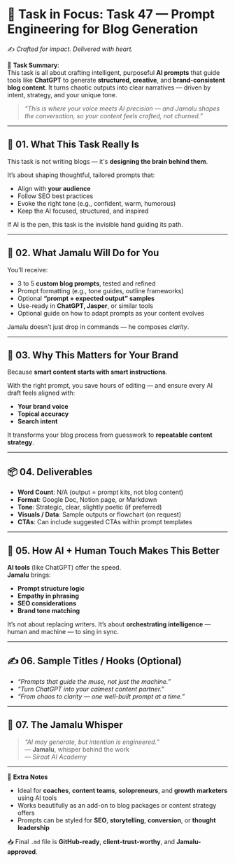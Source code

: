 # 🎯 **Task in Focus: Task 47 — Prompt Engineering for Blog Generation**  
✍️ *Crafted for impact. Delivered with heart.*

📌 **Task Summary**:  
This task is all about crafting intelligent, purposeful **AI prompts** that guide tools like **ChatGPT** to generate **structured, creative**, and **brand-consistent blog content**. It turns chaotic outputs into clear narratives — driven by intent, strategy, and your unique tone.

> _“This is where your voice meets AI precision — and Jamalu shapes the conversation, so your content feels crafted, not churned.”_

---

## 🧭 01. What This Task Really Is  
This task is not writing blogs — it's **designing the brain behind them**.  

It’s about shaping thoughtful, tailored prompts that:
- Align with **your audience**  
- Follow SEO best practices  
- Evoke the right tone (e.g., confident, warm, humorous)  
- Keep the AI focused, structured, and inspired  

If AI is the pen, this task is the invisible hand guiding its path.

---

## 💼 02. What Jamalu Will Do for You  
You’ll receive:
- 3 to 5 **custom blog prompts**, tested and refined  
- Prompt formatting (e.g., tone guides, outline frameworks)  
- Optional **“prompt + expected output” samples**  
- Use-ready in **ChatGPT, Jasper**, or similar tools  
- Optional guide on how to adapt prompts as your content evolves  

Jamalu doesn’t just drop in commands — he composes *clarity*.

---

## 🎯 03. Why This Matters for Your Brand  
Because **smart content starts with smart instructions**.  

With the right prompt, you save hours of editing — and ensure every AI draft feels aligned with:
- **Your brand voice**  
- **Topical accuracy**  
- **Search intent**  

It transforms your blog process from guesswork to **repeatable content strategy**.

---

## 📦 04. Deliverables  
- **Word Count**: N/A (output = prompt kits, not blog content)  
- **Format**: Google Doc, Notion page, or Markdown  
- **Tone**: Strategic, clear, slightly poetic (if preferred)  
- **Visuals / Data**: Sample outputs or flowchart (on request)  
- **CTAs**: Can include suggested CTAs within prompt templates  

---

## 🤖 05. How AI + Human Touch Makes This Better  
**AI tools** (like ChatGPT) offer the speed.  
**Jamalu** brings:
- **Prompt structure logic**  
- **Empathy in phrasing**  
- **SEO considerations**  
- **Brand tone matching**  

It’s not about replacing writers. It’s about **orchestrating intelligence** — human and machine — to sing in sync.

---

## ✍️ 06. Sample Titles / Hooks (Optional)  
- *“Prompts that guide the muse, not just the machine.”*  
- *“Turn ChatGPT into your calmest content partner.”*  
- *“From chaos to clarity — one well-built prompt at a time.”*

---

## 🧡 07. The Jamalu Whisper  
> _“AI may generate, but intention is engineered.”_  
> — **Jamalu**, whisper behind the work  
> — *Siraat AI Academy*

---

🎁 **Extra Notes**  
- Ideal for **coaches**, **content teams**, **solopreneurs**, and **growth marketers** using AI tools  
- Works beautifully as an add-on to blog packages or content strategy offers  
- Prompts can be styled for **SEO**, **storytelling**, **conversion**, or **thought leadership**

📥 Final `.md` file is **GitHub-ready**, **client-trust-worthy**, and **Jamalu-approved**.
